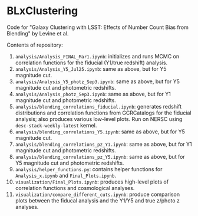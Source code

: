 # BLxClustering

Code for "Galaxy Clustering with LSST: Effects of Number Count Bias from Blending" by Levine et al. 

Contents of repository:

1. `analysis/Analysis_FINAL_Mar1.ipynb`: initializes and runs MCMC on correlation functions for the fiducial (Y1/true redshift) analysis.
2. `analysis/Analysis_Y5_Jul25.ipynb`: same as above, but for Y5 magnitude cut.
3. `analysis/Analysis_Y5_photz_Sep3.ipynb`: same as above, but for Y5 magnitude cut and photometric redshifts.
4. `analysis/Analysis_photz_Sep3.ipynb`: same as above, but for Y1 magnitude cut and photometric redshifts.
5. `analysis/blending_correlations_fiducial.ipynb`: generates redshift distributions and correlation functions from GCRCatalogs for the fiducial analysis; also produces various low-level plots. Run on NERSC using `desc-stack-weekly-latest` kernel.
6. `analysis/blending_correlations_Y5.ipynb`: same as above, but for Y5 magnitude cut.
7. `analysis/blending_correlations_pz_Y1.ipynb`: same as above, but for Y1 magnitude cut and photometric redshifts.
8. `analysis/blending_correlations_pz_Y5.ipynb`: same as above, but for Y5 magnitude cut and photometric redshifts.
9. `analysis/helper_functions.py`: contains helper functions for `Analysis_x.ipynb` and `Final_Plots.ipynb`.
10. `visualization/Final_Plots.ipynb`: produces high-level plots of correlation functions and cosmological analyses.
11. `visualization/compare_different_cuts.ipynb`: produce comparison plots between the fiducal analysis and the Y1/Y5 and true z/photo z analyses.
